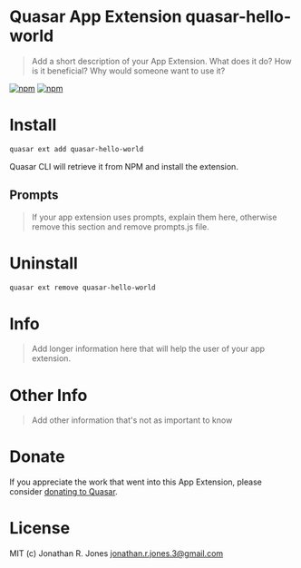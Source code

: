 # Quasar App Extension quasar-hello-world

> Add a short description of your App Extension. What does it do? How is it beneficial? Why would someone want to use it?

[![npm](https://img.shields.io/npm/v/quasar-app-extension-quasar-hello-world.svg?label=quasar-app-extension-quasar-hello-world)](https://www.npmjs.com/package/quasar-app-extension-quasar-hello-world)
[![npm](https://img.shields.io/npm/dt/quasar-app-extension-quasar-hello-world.svg)](https://www.npmjs.com/package/quasar-app-extension-quasar-hello-world)

# Install
```bash
quasar ext add quasar-hello-world
```
Quasar CLI will retrieve it from NPM and install the extension.

## Prompts

> If your app extension uses prompts, explain them here, otherwise remove this section and remove prompts.js file.

# Uninstall
```bash
quasar ext remove quasar-hello-world
```

# Info
> Add longer information here that will help the user of your app extension.

# Other Info
> Add other information that's not as important to know

# Donate
If you appreciate the work that went into this App Extension, please consider [donating to Quasar](https://donate.quasar.dev).

# License
MIT (c) Jonathan R. Jones <jonathan.r.jones.3@gmail.com>
